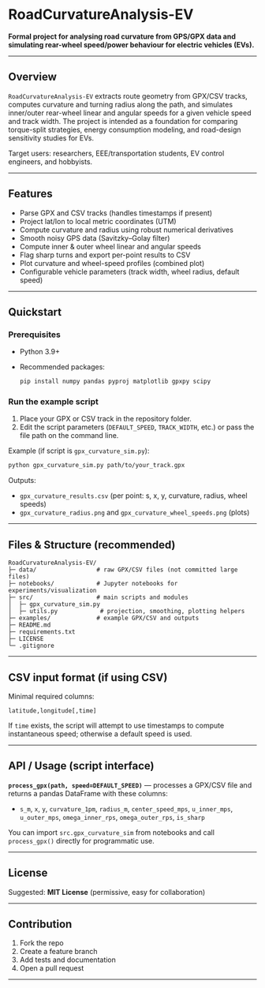 # RoadCurvatureAnalysis-EV

**Formal project for analysing road curvature from GPS/GPX data and simulating rear-wheel speed/power behaviour for electric vehicles (EVs).**

---

## Overview

`RoadCurvatureAnalysis-EV` extracts route geometry from GPX/CSV tracks, computes curvature and turning radius along the path, and simulates inner/outer rear-wheel linear and angular speeds for a given vehicle speed and track width. The project is intended as a foundation for comparing torque-split strategies, energy consumption modeling, and road-design sensitivity studies for EVs.

Target users: researchers, EEE/transportation students, EV control engineers, and hobbyists.

---

## Features

* Parse GPX and CSV tracks (handles timestamps if present)
* Project lat/lon to local metric coordinates (UTM)
* Compute curvature and radius using robust numerical derivatives
* Smooth noisy GPS data (Savitzky–Golay filter)
* Compute inner & outer wheel linear and angular speeds
* Flag sharp turns and export per-point results to CSV
* Plot curvature and wheel-speed profiles (combined plot)
* Configurable vehicle parameters (track width, wheel radius, default speed)

---

## Quickstart

### Prerequisites

* Python 3.9+
* Recommended packages:

  ```bash
  pip install numpy pandas pyproj matplotlib gpxpy scipy
  ```

### Run the example script

1. Place your GPX or CSV track in the repository folder.
2. Edit the script parameters (`DEFAULT_SPEED`, `TRACK_WIDTH`, etc.) or pass the file path on the command line.

Example (if script is `gpx_curvature_sim.py`):

```bash
python gpx_curvature_sim.py path/to/your_track.gpx
```

Outputs:

* `gpx_curvature_results.csv` (per point: s, x, y, curvature, radius, wheel speeds)
* `gpx_curvature_radius.png` and `gpx_curvature_wheel_speeds.png` (plots)

---

## Files & Structure (recommended)

```
RoadCurvatureAnalysis-EV/
├─ data/                 # raw GPX/CSV files (not committed large files)
├─ notebooks/            # Jupyter notebooks for experiments/visualization
├─ src/                  # main scripts and modules
│  ├─ gpx_curvature_sim.py
│  ├─ utils.py            # projection, smoothing, plotting helpers
├─ examples/             # example GPX/CSV and outputs
├─ README.md
├─ requirements.txt
├─ LICENSE
└─ .gitignore
```

---

## CSV input format (if using CSV)

Minimal required columns:

```
latitude,longitude[,time]
```

If `time` exists, the script will attempt to use timestamps to compute instantaneous speed; otherwise a default speed is used.

---

## API / Usage (script interface)

**`process_gpx(path, speed=DEFAULT_SPEED)`** — processes a GPX/CSV file and returns a pandas DataFrame with these columns:

* `s_m`, `x`, `y`, `curvature_1pm`, `radius_m`, `center_speed_mps`, `u_inner_mps`, `u_outer_mps`, `omega_inner_rps`, `omega_outer_rps`, `is_sharp`

You can import `src.gpx_curvature_sim` from notebooks and call `process_gpx()` directly for programmatic use.

---

## License

Suggested: **MIT License** (permissive, easy for collaboration)

---

## Contribution

1. Fork the repo
2. Create a feature branch
3. Add tests and documentation
4. Open a pull request

---
